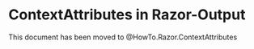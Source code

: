 
# ContextAttributes in Razor-Output

This document has been moved to @HowTo.Razor.ContextAttributes